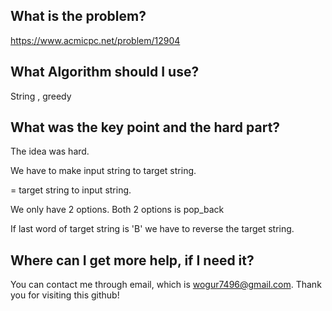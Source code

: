 ## What is the problem?

<https://www.acmicpc.net/problem/12904>

## What Algorithm should I use?

String , greedy

## What was the key point and the hard part?

The idea was hard.

We have to make input string to target string.

= target string to input string.

We only have 2 options. Both 2 options is pop_back

If last word of target string is 'B' we have to reverse the target string.

## Where can I get more help, if I need it?

You can contact me through email, which is wogur7496@gmail.com.
Thank you for visiting this github!
